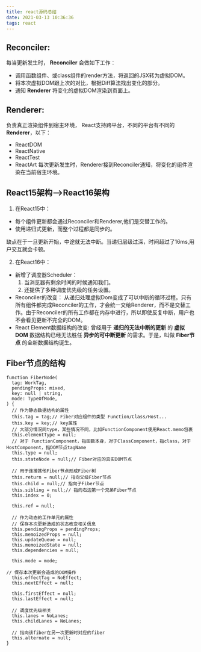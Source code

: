 ```yaml
---
title: react源码总结
date: 2021-03-13 10:36:36
tags: react
---
```


## Reconciler:
每当更新发生时， __Reconciler__ 会做如下工作：
* 调用函数组件、或class组件的render方法，将返回的JSX转为虚拟DOM。
* 将本次虚拟DOM跟上次的对比，根据Diff算法找出变化的部分。
* 通知 __Renderer__ 将变化的虚拟DOM渲染到页面上。

## Renderer:
负责真正渲染组件到宿主环境，
React支持跨平台，不同的平台有不同的 __Renderer__，以下：
* ReactDOM
* ReactNative
* ReactTest
* ReactArt
每次更新发生时，Renderer接到Reconciler通知，将变化的组件渲染在当前宿主环境。
<!--more-->
## React15架构-->React16架构
1. 在React15中：
* 每个组件更新都会通过Reconciler和Renderer,他们是交替工作的。
* 使用递归式更新，而整个过程都是同步的。

缺点在于一旦更新开始，中途就无法中断。当递归层级过深，时间超过了16ms,用户交互就会卡顿。

2. 在React16中：
* 新增了调度器Scheduler：
  1. 当浏览器有剩余时间的时候通知我们。
  2. 还提供了多种调度优先级的任务设置。
* Reconciler的改变：
  从递归处理虚拟Dom变成了可以中断的循环过程。只有所有组件都完成Reconciler的工作，才会统一交给Renderer，而不是交替工作。由于Reconciler的所有工作都在内存中进行，所以即使反复中断，用户也不会看见更新不完全的DOM。
* React Element数据结构的改变:
  曾经用于 __递归的无法中断的更新__ 的 __虚拟DOM__ 数据结构已经无法胜任 __异步的可中断更新__ 的需求。于是，叫做 __Fiber节点__ 的全新数据结构诞生。

## Fiber节点的结构
```
function FiberNode(
  tag: WorkTag,
  pendingProps: mixed,
  key: null | string,
  mode: TypeOfMode,
) {
  // 作为静态数据结构的属性
  this.tag = tag;// Fiber对应组件的类型 Function/Class/Host...
  this.key = key;// key属性
  // 大部分情况同type，某些情况不同，比如FunctionComponent使用React.memo包裹
  this.elementType = null;
  // 对于 FunctionComponent，指函数本身，对于ClassComponent，指class，对于HostComponent，指DOM节点tagName
  this.type = null;
  this.stateNode = null;// Fiber对应的真实DOM节点

  // 用于连接其他Fiber节点形成Fiber树
  this.return = null;// 指向父级Fiber节点
  this.child = null;// 指向子Fiber节点
  this.sibling = null;// 指向右边第一个兄弟Fiber节点
  this.index = 0;

  this.ref = null;

  // 作为动态的工作单元的属性
  // 保存本次更新造成的状态改变相关信息
  this.pendingProps = pendingProps;
  this.memoizedProps = null;
  this.updateQueue = null;
  this.memoizedState = null;
  this.dependencies = null;

  this.mode = mode;

// 保存本次更新会造成的DOM操作
  this.effectTag = NoEffect;
  this.nextEffect = null;

  this.firstEffect = null;
  this.lastEffect = null;

  // 调度优先级相关
  this.lanes = NoLanes;
  this.childLanes = NoLanes;

  // 指向该fiber在另一次更新时对应的fiber
  this.alternate = null;
}
```
